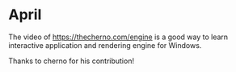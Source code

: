 # April

The video of https://thecherno.com/engine is a good way to learn interactive application and rendering engine for Windows. 

Thanks to cherno for his contribution!
